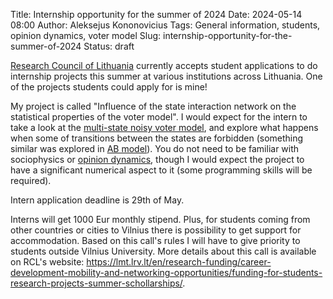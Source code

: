 Title: Internship opportunity for the summer of 2024
Date: 2024-05-14 08:00
Author: Aleksejus Kononovicius
Tags: General information, students, opinion dynamics, voter model
Slug: internship-opportunity-for-the-summer-of-2024
Status: draft

[Research Council of Lithuania](https://lmt.lrv.lt/en/) currently accepts
student applications to do internship projects this summer at various
institutions across Lithuania. One of the projects students could apply for
is mine!

My project is called "Influence of the state interaction network on the
statistical properties of the voter model". I would expect for the intern to
take a look at the [multi-state noisy voter
model]({filename}/articles/2019/many-state-herd-model-and-its-application-to-lithuanian-parliamentary-elections.md),
and explore what happens when some of transitions between the states are
forbidden (something similar was explored in [AB
model]({filename}/articles/2017/ab-model.md)). You do not need to be
familiar with sociophysics or [opinion dynamics](/tag/opinion-dynamics/),
though I would expect the project to have a significant numerical aspect to
it (some programming skills will be required).

Intern application deadline is 29th of May.

Interns will get 1000 Eur monthly stipend. Plus, for students coming from
other countries or cities to Vilnius there is possibility to get support for
accommodation. Based on this call's rules I will have to give priority to
students outside Vilnius University. More details about this call is
available on RCL's website:
<https://lmt.lrv.lt/en/research-funding/career-development-mobility-and-networking-opportunities/funding-for-students-research-projects-summer-schollarships/>.
